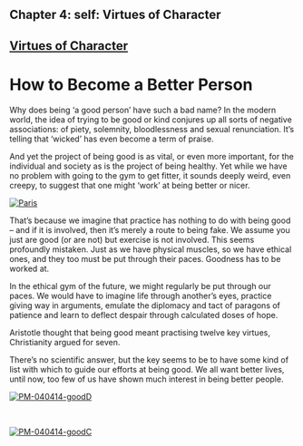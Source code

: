 Chapter  4: self: Virtues of Character
-------------------------------------

[Virtues of Character](../category/self/virtues-of-character/index.html)
------------------------------------------------------------------------

How to Become a Better Person
=============================

Why does being ‘a good person’ have such a bad name? In the modern world, the idea of trying to be good or kind conjures up all sorts of negative associations: of piety, solemnity, bloodlessness and sexual renunciation. It’s telling that ‘wicked’ has even become a term of praise.

<span class="s1">And yet the project of being good is as vital, or even more important, for the individual and society as is the project of being healthy. Yet while we have no problem with going to the gym to get fitter, it sounds deeply weird, even creepy, to suggest that one might ‘work’ at being better or nicer.</span>

[![Paris](http://i2.wp.com/www.thebookoflife.org/wp-content/uploads/2014/09/crowning.jpg?resize=635%2C673)](http://i1.wp.com/www.thebookoflife.org/wp-content/uploads/2014/09/crowning.jpg)

<span class="s1">That’s because we imagine that practice has nothing to do with being good – and if it is involved, then it’s merely a route to being fake. We assume you just are good (or are not) but exercise is not involved. This seems profoundly mistaken. Just as we have physical muscles, so we have ethical ones, and they too must be put through their paces. Goodness has to be worked at.</span>

<span class="s1">In the ethical gym of the future, we might regularly be put through our paces. We would have to imagine life through another’s eyes, practice giving way in arguments, emulate the diplomacy and tact of paragons of patience and learn to deflect despair through calculated doses of hope.</span>

<span class="s1">Aristotle thought that being good meant practising twelve key virtues, Christianity argued for seven.</span>

<span class="s1">There’s no scientific answer, but the key seems to be to have some kind of list with which to guide our efforts at being good. We all want better lives, until now, too few of us have shown much interest in being better people.</span>

[![PM-040414-goodD](http://i2.wp.com/www.thebookoflife.org/wp-content/uploads/2015/01/PM-040414-goodD.jpg?resize=635%2C945)](http://i2.wp.com/www.thebookoflife.org/wp-content/uploads/2015/01/PM-040414-goodD.jpg)

 

[![PM-040414-goodC](http://i0.wp.com/www.thebookoflife.org/wp-content/uploads/2015/01/PM-040414-goodC.jpg?resize=635%2C312)](http://thephilosophersmail.com/wp-content/uploads/2014/04/Ten-Virtues.pdf)

 

